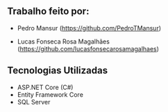 ## Trabalho feito por:
- Pedro Mansur (https://github.com/PedroTMansur)

- Lucas Fonseca Rosa Magalhães (https://github.com/lucasfonsecarosamagalhaes)

## Tecnologias Utilizadas

- ASP.NET Core (C#)
- Entity Framework Core
- SQL Server
